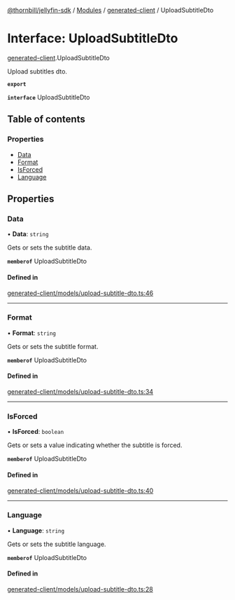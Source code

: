[@thornbill/jellyfin-sdk](../README.md) / [Modules](../modules.md) / [generated-client](../modules/generated_client.md) / UploadSubtitleDto

# Interface: UploadSubtitleDto

[generated-client](../modules/generated_client.md).UploadSubtitleDto

Upload subtitles dto.

**`export`**

**`interface`** UploadSubtitleDto

## Table of contents

### Properties

- [Data](generated_client.UploadSubtitleDto.md#data)
- [Format](generated_client.UploadSubtitleDto.md#format)
- [IsForced](generated_client.UploadSubtitleDto.md#isforced)
- [Language](generated_client.UploadSubtitleDto.md#language)

## Properties

### Data

• **Data**: `string`

Gets or sets the subtitle data.

**`memberof`** UploadSubtitleDto

#### Defined in

[generated-client/models/upload-subtitle-dto.ts:46](https://github.com/thornbill/jellyfin-sdk-typescript/blob/1142a3e/src/generated-client/models/upload-subtitle-dto.ts#L46)

___

### Format

• **Format**: `string`

Gets or sets the subtitle format.

**`memberof`** UploadSubtitleDto

#### Defined in

[generated-client/models/upload-subtitle-dto.ts:34](https://github.com/thornbill/jellyfin-sdk-typescript/blob/1142a3e/src/generated-client/models/upload-subtitle-dto.ts#L34)

___

### IsForced

• **IsForced**: `boolean`

Gets or sets a value indicating whether the subtitle is forced.

**`memberof`** UploadSubtitleDto

#### Defined in

[generated-client/models/upload-subtitle-dto.ts:40](https://github.com/thornbill/jellyfin-sdk-typescript/blob/1142a3e/src/generated-client/models/upload-subtitle-dto.ts#L40)

___

### Language

• **Language**: `string`

Gets or sets the subtitle language.

**`memberof`** UploadSubtitleDto

#### Defined in

[generated-client/models/upload-subtitle-dto.ts:28](https://github.com/thornbill/jellyfin-sdk-typescript/blob/1142a3e/src/generated-client/models/upload-subtitle-dto.ts#L28)
